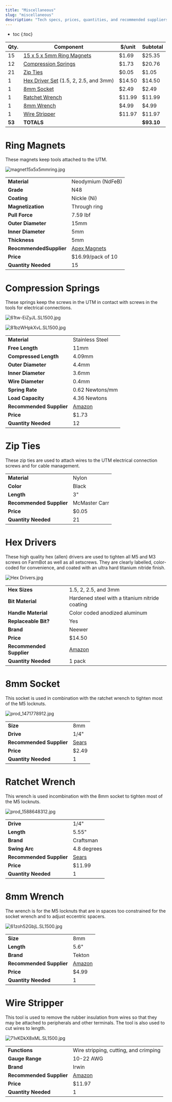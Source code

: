 ```yaml
---
title: "Miscellaneous"
slug: "miscellaneous"
description: "Tech specs, prices, quantities, and recommended suppliers for the miscellaneous components in FarmBot Genesis"
---
```


* toc
{:toc}


|Qty.                          |Component                     |$/unit                        |Subtotal                      |
|------------------------------|------------------------------|------------------------------|------------------------------|
|15                            |[15 x 5 x 5mm Ring Magnets](#ring-magnets)|$1.69                         |$25.35
|12                            |[Compression Springs](#compression-springs)|$1.73                         |$20.76
|21                            |[Zip Ties](#zip-ties) |$0.05                         |$1.05
|1                             |[Hex Driver Set](#hex-drivers) (1.5, 2, 2.5, and 3mm)|$14.50                        |$14.50
|1                             |[8mm Socket](#8mm-socket)|$2.49                         |$2.49
|1                             |[Ratchet Wrench](#ratchet-wrench)|$11.99                        |$11.99
|1                             |[8mm Wrench](#8mm-wrench)|$4.99                         |$4.99
|1                             |[Wire Stripper](#wire-stripper)|$11.97                        |$11.97
|**53**                        |**TOTALS**                    |                              |**$93.10**

# Ring Magnets
These magnets keep tools attached to the UTM.

![magnet15x5x5mmring.jpg](_images/magnet15x5x5mmring.jpg)



|                              |                              |
|------------------------------|------------------------------|
|**Material**                  |Neodymium (NdFeB)
|**Grade**                     |N48
|**Coating**                   |Nickle (Ni)
|**Magnetization**             |Through ring
|**Pull Force**                |7.59 lbf
|**Outer Diameter**            |15mm
|**Inner Diameter**            |5mm
|**Thickness**                 |5mm
|**ReocmmendedSupplier**       |[Apex Magnets](https://www.apexmagnets.com/15-x-5-x-5mm-rings)
|**Price**                     |$16.99/pack of 10
|**Quantity Needed**           |15

# Compression Springs
These springs keep the screws in the UTM in contact with screws in the tools for electrical connections.

![61tw-EiZyJL._SL1500_.jpg](_images/EiZyJL._SL1500_.jpg)



![81bzWHpkXvL._SL1500_.jpg](_images/81bzWHpkXvL._SL1500_.jpg)



|                              |                              |
|------------------------------|------------------------------|
|**Material**                  |Stainless Steel
|**Free Length**               |11mm
|**Compressed Length**         |4.09mm
|**Outer Diameter**            |4.4mm
|**Inner Diameter**            |3.6mm
|**Wire Diameter**             |0.4mm
|**Spring Rate**               |0.62 Newtons/mm
|**Load Capacity**             |4.36 Newtons
|**Recommended Supplier**      |[Amazon](https://smile.amazon.com/gp/product/B005S4HP6K/)
|**Price**                     |$1.73
|**Quantity Needed**           |12

# Zip Ties
These zip ties are used to attach wires to the UTM electrical connection screws and for cable management.





|                              |                              |
|------------------------------|------------------------------|
|**Material**                  |Nylon
|**Color**                     |Black
|**Length**                    |3"
|**Recommended Supplier**      |McMaster Carr
|**Price**                     |$0.05
|**Quantity Needed**           |21

# Hex Drivers
These high quality hex (allen) drivers are used to tighten all M5 and M3 screws on FarmBot as well as all setscrews. They are clearly labelled, color-coded for convenience, and coated with an ultra hard titanium nitride finish.

![Hex Drivers.jpg](_images/Hex_Drivers.jpg)



|                              |                              |
|------------------------------|------------------------------|
|**Hex Sizes**                 |1.5, 2, 2.5, and 3mm
|**Bit Material**              |Hardened steel with a titanium nitride coating
|**Handle Material**           |Color coded anodized aluminum
|**Replaceable Bit?**          |Yes
|**Brand**                     |Neewer
|**Price**                     |$14.50
|**Recommended Supplier**      |[Amazon](http://www.amazon.com/NEEWER%C2%AE-Titanium-Nitride-Driver-Wrench/dp/B00CP2GGBI/ref=sr_1_2?ie=UTF8&qid=1461476878&sr=8-2&keywords=hex+drivers)
|**Quantity Needed**           |1 pack

# 8mm Socket
This socket is used in combination with the ratchet wrench to tighten most of the M5 locknuts.

![prod_1471778912.jpg](_images/prod_1471778912.jpg)



|                              |                              |
|------------------------------|------------------------------|
|**Size**                      |8mm
|**Drive**                     |1/4"
|**Recommended Supplier**      |[Sears](http://www.sears.com/craftsman-socket-1-4-dr-8mm-6pt/p-00934604000P?prdNo=1&blockNo=1&blockType=G1)
|**Price**                     |$2.49
|**Quantity Needed**           |1

# Ratchet Wrench
This wrench is used incombination with the 8mm socket to tighten most of the M5 locknuts.

![prod_1588648312.jpg](_images/prod_1588648312.jpg)



|                              |                              |
|------------------------------|------------------------------|
|**Drive**                     |1/4"
|**Length**                    |5.55"
|**Brand**                     |Craftsman
|**Swing Arc**                 |4.8 degrees
|**Recommended Supplier**      |[Sears](http://www.sears.com/craftsman-1-4inch-drive-75-tooth-full-polish-ratchet/p-00902072000P?rrec=true)
|**Price**                     |$11.99
|**Quantity Needed**           |1

# 8mm Wrench
The wrench is for the M5 locknuts that are in spaces too constrained for the socket wrench and to adjust eccentric spacers.

![61zoh52GbjL._SL1500_.jpg](_images/61zoh52GbjL._SL1500_.jpg)



|                              |                              |
|------------------------------|------------------------------|
|**Size**                      |8mm
|**Length**                    |5.6"
|**Brand**                     |Tekton
|**Recommended Supplier**      |[Amazon](https://smile.amazon.com/TEKTON-18277-Polished-Combination-Wrench/dp/B00Q01O86K/ref=sr_1_1?ie=UTF8&qid=1465624404&sr=8-1&keywords=8mm+wrench)
|**Price**                     |$4.99
|**Quantity Needed**           |1

# Wire Stripper
This tool is used to remove the rubber insulation from wires so that they may be attached to peripherals and other terminals. The tool is also used to cut wires to length.

![71vKDkX8xML._SL1500_.jpg](_images/71vKDkX8xML._SL1500_.jpg)



|                              |                              |
|------------------------------|------------------------------|
|**Functions**                 |Wire stripping, cutting, and crimping
|**Gauge Range**               |10-22 AWG
|**Brand**                     |Irwin
|**Recommended Supplier**      |[Amazon](https://smile.amazon.com/Tools-VISE-GRIP-Stripper-Crimper-2078309/dp/B000JNNWQ2/ref=sr_1_2?s=hi&ie=UTF8&qid=1465631297&sr=1-2&keywords=wire+stripper)
|**Price**                     |$11.97
|**Quantity Needed**           |1

